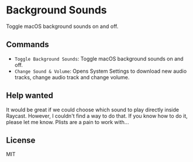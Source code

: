 # Background Sounds

Toggle macOS background sounds on and off.

## Commands

- `Toggle Background Sounds`: Toggle macOS background sounds on and off.
- `Change Sound & Volume`: Opens System Settings to download new audio tracks, change audio track and change volume.

## Help wanted

It would be great if we could choose which sound to play directly inside Raycast. However, I couldn't find a way to do that. If you know how to do it, please let me know. Plists are a pain to work with...

## License

MIT
